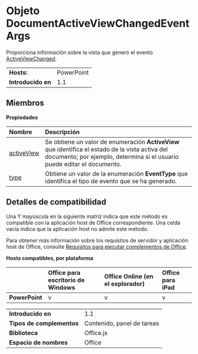 
# <a name="documentactiveviewchangedeventargs-object"></a>Objeto DocumentActiveViewChangedEventArgs
Proporciona información sobre la vista que generó el evento [ActiveViewChanged](../../reference/shared/document.activeviewchanged.md).

|||
|:-----|:-----|
|**Hosts:**|PowerPoint|
|**Introducido en**|1.1|



## <a name="members"></a>Miembros


**Propiedades**


|**Nombre**|**Descripción**|
|:-----|:-----|
|[activeView](../../reference/shared/document.activeviewchangedeventargs.activeview.md)|Se obtiene un valor de enumeración **ActiveView** que identifica el estado de la vista activa del documento; por ejemplo, determina si el usuario puede editar el documento.|
|[type](../../reference/shared/document.activeviewchangedeventargs.type.md)|Obtiene un valor de la enumeración **EventType** que identifica el tipo de evento que se ha generado.|

## <a name="support-details"></a>Detalles de compatibilidad


Una Y mayúscula en la siguiente matriz indica que este método es compatible con la aplicación host de Office correspondiente. Una celda vacía indica que la aplicación host no admite este método.

Para obtener más información sobre los requisitos de servidor y aplicación host de Office, consulte [Requisitos para ejecutar complementos de Office](../../docs/overview/requirements-for-running-office-add-ins.md).


**Hosts compatibles, por plataforma**


||**Office para escritorio de Windows**|**Office Online (en el explorador)**|**Office para iPad**|
|:-----|:-----|:-----|:-----|
|**PowerPoint**|v|v|v|

|||
|:-----|:-----|
|**Introducido en**|1.1|
|**Tipos de complementos**|Contenido, panel de tareas|
|**Biblioteca**|Office.js|
|**Espacio de nombres**|Office|
